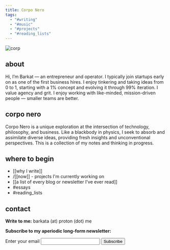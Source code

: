 ```yaml
---
title: Corpo Nero
tags:
  - "#writing"
  - "#music"
  - "#projects"
  - "#reading_lists"
---
```

![corp](https://rare-gallery.com/thumbs/915924-painting-nature-of-fear-Nicola-Samori-artwork.jpg)
## about 

Hi, I’m Barkat — an entrepreneur and operator. I typically join startups early on as one of the first business hires. I enjoy tinkering and taking ideas from 0 to 1, starting with a 1% concept and evolving it through 99% iteration. I value agency and grit. I enjoy working with like-minded, mission-driven people — smaller teams are better.
## corpo nero

Corpo Nero is a unique exploration at the intersection of technology, philosophy, and business. Like a blackbody in physics, I seek to absorb and assimilate diverse ideas, providing fresh insights and unconventional perspectives. This is a collection of my notes and thinking in progress.
## where to begin

- [[why I write]]
- /[[now]] - projects I'm currently working on
- [[a list of every blog or newsletter I've ever read]]
- #essays 
- #reading_lists


## contact

**Write to me:** barkata (at) proton (dot) me

**Subscribe to my aperiodic long-form newsletter:**

<form
  action="https://buttondown.email/api/emails/embed-subscribe/barkat"
  method="post"
  target="popupwindow"
  onsubmit="window.open('https://buttondown.email/barkat', 'popupwindow')"
  class="embeddable-buttondown-form"
>
  <label for="bd-email">Enter your email</label>
  <input type="email" name="email" id="bd-email" />
  
  <input type="submit" value="Subscribe" />
</form>